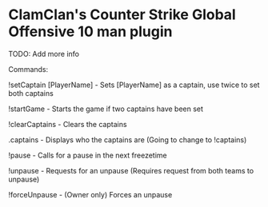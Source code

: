 # ClamClan's Counter Strike Global Offensive 10 man plugin
TODO: Add more info


Commands:

!setCaptain [PlayerName] - Sets [PlayerName] as a captain, use twice to set both captains

!startGame - Starts the game if two captains have been set

!clearCaptains - Clears the captains

.captains - Displays who the captains are (Going to change to !captains)

!pause - Calls for a pause in the next freezetime

!unpause - Requests for an unpause (Requires request from both teams to unpause)

!forceUnpause - (Owner only) Forces an unpause
